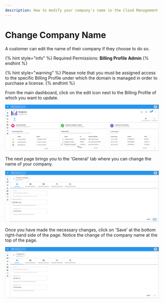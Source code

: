 ```yaml
---
description: How to modify your company's name in the Cloud Management Platform
---
```


# Change Company Name

A customer can edit the name of their company if they choose to do so.

{% hint style="info" %}
Required Permissions: **Billing Profile Admin**
{% endhint %}

{% hint style="warning" %}
Please note that you must be assigned access to the specific Billing Profile under which the domain is managed in order to purchase a license.
{% endhint %}

From the main dashboard, click on the edit icon next to the Billing Profile of which you want to update.

![](../.gitbook/assets/update-billing-profile%20%281%29.png)

The next page brings you to the 'General' tab where you can change the name of your company.

![](../.gitbook/assets/change-company-name2.png)

Once you have made the necessary changes, click on 'Save' at the bottom right-hand side of the page. Notice the change of the company name at the top of the page.

![](../.gitbook/assets/the-best-company.png)

